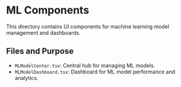# ML Components

This directory contains UI components for machine learning model management and dashboards.

## Files and Purpose

- `MLModelCenter.tsx`: Central hub for managing ML models.
- `MLModelDashboard.tsx`: Dashboard for ML model performance and analytics.
